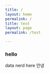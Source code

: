 ```yaml
---
title: /
layout: home
permalink: /
title: test
layout: page
permalink: /test

---
```


### hello
data nerd here
안녕
